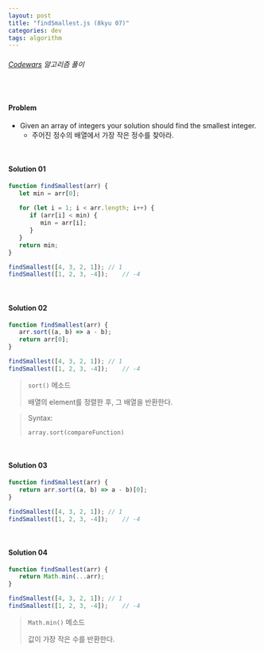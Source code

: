 ```yaml
---
layout: post
title: "findSmallest.js (8kyu 07)"
categories: dev
tags: algorithm
---
```


###### [Codewars](https://www.codewars.com) 알고리즘 풀이

<br>

#### Problem

- Given an array of integers your solution should find the smallest integer.
  - 주어진 정수의 배열에서 가장 작은 정수를 찾아라.

<br>

#### Solution 01

```js
function findSmallest(arr) {
   let min = arr[0];
   
   for (let i = 1; i < arr.length; i++) {
      if (arr[i] < min) {
         min = arr[i];
      }
   }
   return min;
}

findSmallest([4, 3, 2, 1]);	// 1
findSmallest([1, 2, 3, -4]);	// -4
```

<br>

#### Solution 02

```js
function findSmallest(arr) {
   arr.sort((a, b) => a - b);
   return arr[0];
}

findSmallest([4, 3, 2, 1]);	// 1
findSmallest([1, 2, 3, -4]);	// -4
```

> `sort()` 메소드
>
> 배열의 element를 정렬한 후, 그 배열을 반환한다.

> Syntax:
>
> `array.sort(compareFunction)`

<br>

#### Solution 03

```js
function findSmallest(arr) {
   return arr.sort((a, b) => a - b)[0];
}

findSmallest([4, 3, 2, 1]);	// 1
findSmallest([1, 2, 3, -4]);	// -4
```

<br>

#### Solution 04

```js
function findSmallest(arr) {
   return Math.min(...arr);
}

findSmallest([4, 3, 2, 1]);	// 1
findSmallest([1, 2, 3, -4]);	// -4
```

> `Math.min()` 메소드
>
> 값이 가장 작은 수를 반환한다.

<br>